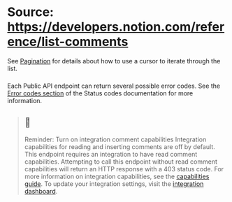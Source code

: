 # Source: https://developers.notion.com/reference/list-comments

See [Pagination](https://developers.notion.com/reference/intro#pagination) for details about how to use a cursor to iterate through the list.
### [](https://developers.notion.com/reference/list-comments#errors)
Each Public API endpoint can return several possible error codes. See the [Error codes section](https://developers.notion.com/reference/status-codes#error-codes) of the Status codes documentation for more information.
> ## 📘
> Reminder: Turn on integration comment capabilities
> Integration capabilities for reading and inserting comments are off by default.
> This endpoint requires an integration to have read comment capabilities. Attempting to call this endpoint without read comment capabilities will return an HTTP response with a 403 status code. 
> For more information on integration capabilities, see the [capabilities guide](https://developers.notion.com/reference/capabilities). To update your integration settings, visit the [integration dashboard](https://www.notion.so/my-integrations).
